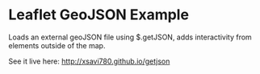 Leaflet GeoJSON Example
=======================

Loads an external geoJSON file using $.getJSON, adds interactivity from elements outside of the map.   

See it live here:  http://xsavi780.github.io/getjson 

